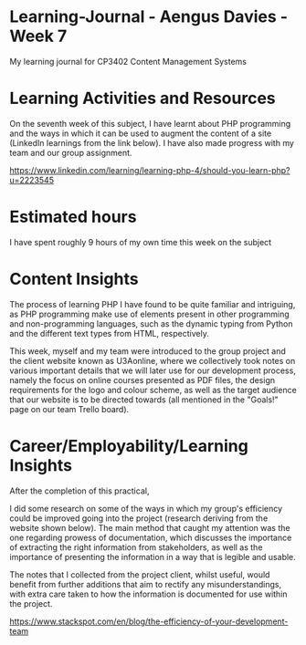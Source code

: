 # Learning-Journal - Aengus Davies - Week 7
My learning journal for CP3402 Content Management Systems

# Learning Activities and Resources
On the seventh week of this subject, I have learnt about PHP programming and the ways in which it can be used to augment the content of a site (LinkedIn learnings from the link below). I have also made progress with my team and our group assignment.

https://www.linkedin.com/learning/learning-php-4/should-you-learn-php?u=2223545

# Estimated hours
I have spent roughly 9 hours of my own time this week on the subject

# Content Insights
The process of learning PHP I have found to be quite familiar and intriguing, as PHP programming make use of elements present in other programming and non-programming languages, such as the dynamic typing from Python and the different text types from HTML, respectively.


This week, myself and my team were introduced to the group project and the client website known as U3Aonline, where we collectively took notes on various important details that we will later use for our development process, namely the focus on online courses presented as PDF files, the design requirements for the logo and colour scheme, as well as the target audience that our website is to be directed towards (all mentioned in the "Goals!" page on our team Trello board).

# Career/Employability/Learning Insights
After the completion of this practical, 

I did some research on some of the ways in which my group's efficiency could be improved going into the project (research deriving from the website shown below). The main method that caught my attention was the one regarding prowess of documentation, which discusses the importance of extracting the right information from stakeholders, as well as the importance of presenting the information in a way that is legible and usable.

The notes that I collected from the project client, whilst useful, would benefit from further additions that aim to rectify any misunderstandings, with extra care taken to how the information is documented for use within the project.

https://www.stackspot.com/en/blog/the-efficiency-of-your-development-team 

